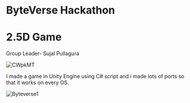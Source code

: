 # ByteVerse Hackathon
# 2.5D Game
Group Leader- Sujal Pullagura 


![CWpkMT](https://github.com/pSujalp/ByteVerse/assets/108971732/7e0c06a2-6817-4f14-ab84-a5bbba4d7537)


I made a game in Unity Engine using C# script and i made lots of ports so that it works on every OS.


![Byteverse1](https://github.com/pSujalp/ByteVerse/assets/108971732/4cd41cbe-d638-4cde-a9d1-f9ea14ae42f1)
